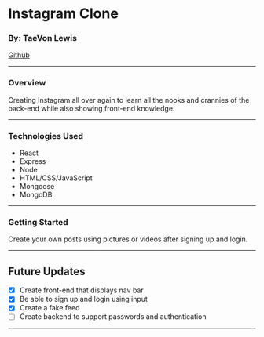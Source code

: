 # Instagram Clone

### By: TaeVon Lewis

[Github](https://github.com/lewist13)

---

### Overview

Creating Instagram all over again to learn all the nooks and crannies of the back-end while also showing front-end knowledge.

---

### Technologies Used

- React
- Express
- Node
- HTML/CSS/JavaScript
- Mongoose
- MongoDB

---

### Getting Started

Create your own posts using pictures or videos after signing up and login.

---

## Future Updates

- [x] Create front-end that displays nav bar
- [x] Be able to sign up and login using input
- [x] Create a fake feed
- [ ] Create backend to support passwords and authentication

---
